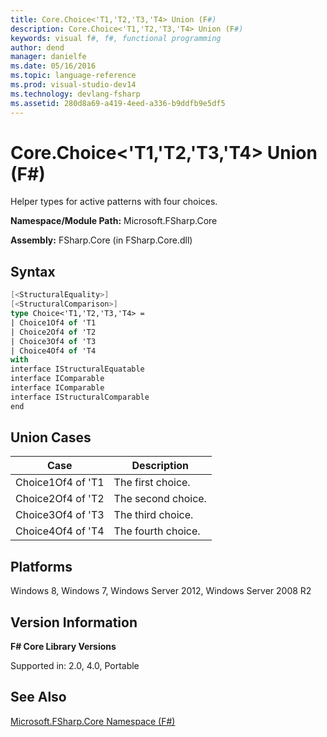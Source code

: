 ```yaml
---
title: Core.Choice<'T1,'T2,'T3,'T4> Union (F#)
description: Core.Choice<'T1,'T2,'T3,'T4> Union (F#)
keywords: visual f#, f#, functional programming
author: dend
manager: danielfe
ms.date: 05/16/2016
ms.topic: language-reference
ms.prod: visual-studio-dev14
ms.technology: devlang-fsharp
ms.assetid: 280d8a69-a419-4eed-a336-b9ddfb9e5df5 
---
```


# Core.Choice<'T1,'T2,'T3,'T4> Union (F#)

Helper types for active patterns with four choices.

**Namespace/Module Path:** Microsoft.FSharp.Core

**Assembly:** FSharp.Core (in FSharp.Core.dll)


## Syntax

```fsharp
[<StructuralEquality>]
[<StructuralComparison>]
type Choice<'T1,'T2,'T3,'T4> =
| Choice1Of4 of 'T1
| Choice2Of4 of 'T2
| Choice3Of4 of 'T3
| Choice4Of4 of 'T4
with
interface IStructuralEquatable
interface IComparable
interface IComparable
interface IStructuralComparable
end
```

## Union Cases


|Case|Description|
|----|-----------|
|Choice1Of4 of 'T1|The first choice.|
|Choice2Of4 of 'T2|The second choice.|
|Choice3Of4 of 'T3|The third choice.|
|Choice4Of4 of 'T4|The fourth choice.|

## Platforms
Windows 8, Windows 7, Windows Server 2012, Windows Server 2008 R2


## Version Information
**F# Core Library Versions**

Supported in: 2.0, 4.0, Portable

## See Also
[Microsoft.FSharp.Core Namespace &#40;F&#35;&#41;](Microsoft.FSharp.Core-Namespace-%5BFSharp%5D.md)
